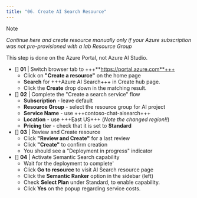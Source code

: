 ```yaml
---
title: "06. Create AI Search Resource"
---
```


> [!NOTE]
_Continue here and create resource manually only if your Azure subscription was not pre-provisioned with a lab Resource Group_

This step is done on the Azure Portal, not Azure AI Studio.

* []  **01** | Switch browser tab to +++**https://portal.azure.com**+++ 
    - Click on **"Create a resource"** on the home page
    - **Search** for +++Azure AI Search+++ in Create hub page.
    - Click the **Create** drop down in the matching result.
* []  **02** | Complete the "Create a search service" flow
    - **Subscription** - leave default
    - **Resource Group** - select the resource group for AI project
    - **Service Name** - use +++contoso-chat-aisearch+++
    - **Location** - use +++East US+++ (*Note the changed region!!*)
    - **Pricing tier** - check that it is set to **Standard**
* [] **03** | Review and Create resource
    - Click **"Review and Create"** for a last review
    - Click **"Create"** to confirm creation
    - You should see a "Deployment in progress" indicator
* [] **04** | Activate Semantic Search capability
    - Wait for the deployment to complete'
    - Click **Go to resource** to visit AI Search resource page
    - Click the **Semantic Ranker** option in the sidebar (left)
    - Check **Select Plan** under Standard, to enable capability.
    - Click **Yes** on the popup regarding service costs. 
